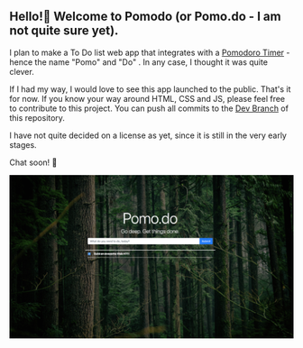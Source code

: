 ## Hello!👋 Welcome to Pomodo (or Pomo.do - I am not quite sure yet).

I plan to make a To Do list web app that integrates with a [Pomodoro Timer](https://francescocirillo.com/pages/pomodoro-technique) - hence the name "Pomo" and "Do" . In any case, I thought it was quite clever.

If I had my way, I would love to see this app launched to the public. That's it for now. If you know your way around HTML, CSS and JS, please feel free to contribute to this project. You can push all commits to the [Dev Branch](https://github.com/travislima/pomodo/tree/dev) of this repository.

I have not quite decided on a license as yet, since it is still in the very early stages.

Chat soon! 🤘

![Screenshot](screenshot.png)

